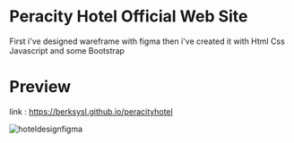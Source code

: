# Peracity Hotel Official Web Site
First i've designed wareframe with figma then i've created it with Html Css Javascript and some Bootstrap

# Preview

link : https://berksysl.github.io/peracityhotel


![hoteldesignfigma](https://user-images.githubusercontent.com/54808716/200323737-c0b82a5b-a9ed-41a5-9a84-da608aee8abe.png)
